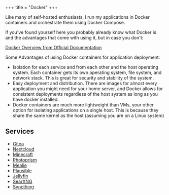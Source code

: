 +++
title = "Docker"
+++

Like many of self-hosted enthusiasts, I run my applications in Docker containers and orchestrate them using Docker Compose.

If you've found yourself here you probably already know what Docker is and the advantages that come with using it, but in case you don't:

[Docker Overview from Official Documentation](https://docs.docker.com/get-started/overview/)

Some Advantages of using Docker containers for application deployment:
- Isolation for each service and from each other and the host operating system. Each container gets its own operating system, file system, and network stack. This is great for security and stability of the system.
- Easy deployment and distribution. There are images for almost every application you might need for your home server, and Docker allows for consistent deployments regardless of the host system as long as you have docker installed.
- Docker containers are much more lightweight than VMs, your other option for isolating applications on a single host. This is because they share the same kernel as the host (assuming you are on a Linux system)

## Services
- [Gitea](gitea)
- [Nextcloud](nextcloud)
- [Minecraft](minecraft)
- [Photoprism](gitea)
- [Mealie](mealie)
- [Plausible](plausible)
- [Jellyfin](jellyfin)
- [SearXNG](searxng)
- [Syncthing](syncthing)
